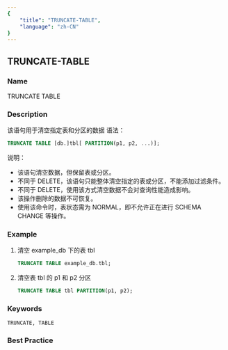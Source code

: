 ```yaml
---
{
    "title": "TRUNCATE-TABLE",
    "language": "zh-CN"
}
---
```


<!--
Licensed to the Apache Software Foundation (ASF) under one
or more contributor license agreements.  See the NOTICE file
distributed with this work for additional information
regarding copyright ownership.  The ASF licenses this file
to you under the Apache License, Version 2.0 (the
"License"); you may not use this file except in compliance
with the License.  You may obtain a copy of the License at

  http://www.apache.org/licenses/LICENSE-2.0

Unless required by applicable law or agreed to in writing,
software distributed under the License is distributed on an
"AS IS" BASIS, WITHOUT WARRANTIES OR CONDITIONS OF ANY
KIND, either express or implied.  See the License for the
specific language governing permissions and limitations
under the License.
-->

## TRUNCATE-TABLE

### Name

TRUNCATE TABLE

### Description

该语句用于清空指定表和分区的数据
语法：

```sql
TRUNCATE TABLE [db.]tbl[ PARTITION(p1, p2, ...)];
```

说明：

- 该语句清空数据，但保留表或分区。
- 不同于 DELETE，该语句只能整体清空指定的表或分区，不能添加过滤条件。
- 不同于 DELETE，使用该方式清空数据不会对查询性能造成影响。
- 该操作删除的数据不可恢复。
- 使用该命令时，表状态需为 NORMAL，即不允许正在进行 SCHEMA CHANGE 等操作。

### Example

1. 清空 example_db 下的表 tbl

    ```sql
    TRUNCATE TABLE example_db.tbl;
    ```

2. 清空表 tbl 的 p1 和 p2 分区

    ```sql
    TRUNCATE TABLE tbl PARTITION(p1, p2);
    ```

### Keywords

    TRUNCATE, TABLE

### Best Practice

